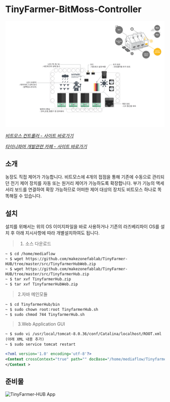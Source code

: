 # TinyFarmer-BitMoss-Controller
  
  
 ![TinyFarmer-Bitmoss-Controller Intro](https://github.com/makezonefablab/TinyFarmer-BitMoss-Controller/blob/master/img/bitmossController.png)      
 
 [*비트모스 컨트롤러 - 사이트 바로가기*](http://106.240.234.10/mediafarmHome/?page_id=13816)
 
 [*타이니파머 개발관련 카페 - 사이트 바로가기*](http://cafe.naver.com/makezone#)
 
 소개
 --------------
농장도 직접 제어가 가능합니다.
비트모스에 4개의 접점을 통해 기존에 수동으로 관리되던 전기 제어 장치를 자동 또는 원거리 제어가 가능하도록 확장합니다.
부가 기능의 액세서리 보드를 연결하여 확장 가능하므로 어떠한 제어 대상의 장치도 비트모스 하나로 똑똑해질 수 있습니다.

설치 
--------------
설치를 위해서는 위의 OS 이미지파일을 바로 사용하거나 기존의 라즈베리파이 OS를 설치 후 아래 지시사항에 따라 개별설치하여도 됩니다.

> 1. 소스 다운로드 
```
~ $ cd /home/mediaflow
~ $ wget https://github.com/makezonefablab/TinyFarmer-HUB/tree/master/src/TinyfarmerHubWeb.zip
~ $ wget https://github.com/makezonefablab/TinyFarmer-HUB/tree/master/src/TinyfarmerHub.zip
~ $ tar xvf TinyfarmerHub.zip
~ $ tar xvf TinyfarmerHubWeb.zip
```
> 2.자바 메인모듈 
```
~ $ cd TinyfarmerHub/bin
~ $ sudo chown root:root TinyfarmerHub.sh
~ $ sudo chmod 744 TinyfarmerHub.sh
```
> 3.Web Application GUI 
```
~ $ sudo vi /usr/local/tomcat-8.0.36/conf/Catalina/localhost/ROOT.xml    (아래 XML 내용 추가)
~ $ sudo service tomcat restart
```


~~~ xml
<?xml version='1.0' encoding='utf-8'?>
<Context crossContext="true" path="" docBase="/home/mediaflow/TinyfarmerHubWeb" >
</Context >
~~~




준비물
--------------

![TinyFarmer-HUB App](https://github.com/makezonefablab/TinyFarmer-HUB/blob/master/img/rasp.jpg) 

